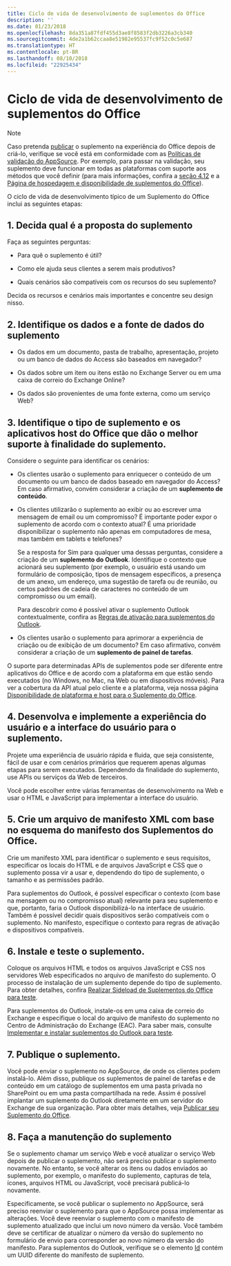 ```yaml
---
title: Ciclo de vida de desenvolvimento de suplementos do Office
description: ''
ms.date: 01/23/2018
ms.openlocfilehash: 8da351a87fdf455d3ae8f8583f2db3226a3cb340
ms.sourcegitcommit: 4de2a1b62ccaa8e51982e95537fc9f52c0c5e687
ms.translationtype: HT
ms.contentlocale: pt-BR
ms.lasthandoff: 08/10/2018
ms.locfileid: "22925434"
---
```

# <a name="office-add-ins-development-lifecycle"></a>Ciclo de vida de desenvolvimento de suplementos do Office

> [!NOTE]
> Caso pretenda [publicar](../publish/publish.md) o suplemento na experiência do Office depois de criá-lo, verifique se você está em conformidade com as [Políticas de validação do AppSource](https://docs.microsoft.com/office/dev/store/validation-policies). Por exemplo, para passar na validação, seu suplemento deve funcionar em todas as plataformas com suporte aos métodos que você definir (para mais informações, confira a [seção 4.12](https://docs.microsoft.com/office/dev/store/validation-policies#4-apps-and-add-ins-behave-predictably) e a [Página de hospedagem e disponibilidade de suplementos do Office](../overview/office-add-in-availability.md)). 

O ciclo de vida de desenvolvimento típico de um Suplemento do Office inclui as seguintes etapas:


## <a name="1-decide-on-the-purpose-of-the-add-in"></a>1. Decida qual é a proposta do suplemento
    
Faça as seguintes perguntas:
    
- Para quê o suplemento é útil? 
        
- Como ele ajuda seus clientes a serem mais produtivos?
        
- Quais cenários são compatíveis com os recursos do seu suplemento?
    
Decida os recursos e cenários mais importantes e concentre seu design nisso. 

    
## <a name="2-identify-the-data-and-data-source-for-the-add-in"></a>2. Identifique os dados e a fonte de dados do suplemento
    
- Os dados em um documento, pasta de trabalho, apresentação, projeto ou um banco de dados do Access são baseados em navegador? 
    
- Os dados sobre um item ou itens estão no Exchange Server ou em uma caixa de correio do Exchange Online? 
    
- Os dados são provenientes de uma fonte externa, como um serviço Web?

    
## <a name="3-identify-the-type-of-add-in-and-office-host-applications-that-best-support-the-purpose-of-the-add-in"></a>3. Identifique o tipo de suplemento e os aplicativos host do Office que dão o melhor suporte à finalidade do suplemento.
    
Considere o seguinte para identificar os cenários:
    
- Os clientes usarão o suplemento para enriquecer o conteúdo de um documento ou um banco de dados baseado em navegador do Access? Em caso afirmativo, convém considerar a criação de um **suplemento de conteúdo**. 
    
- Os clientes utilizarão o suplemento ao exibir ou ao escrever uma mensagem de email ou um compromisso? É importante poder expor o suplemento de acordo com o contexto atual? É uma prioridade disponibilizar o suplemento não apenas em computadores de mesa, mas também em tablets e telefones?
    
    Se a resposta for Sim para qualquer uma dessas perguntas, considere a criação de um **suplemento do Outlook**. Identifique o contexto que acionará seu suplemento (por exemplo, o usuário está usando um formulário de composição, tipos de mensagem específicos, a presença de um anexo, um endereço, uma sugestão de tarefa ou de reunião, ou certos padrões de cadeia de caracteres no conteúdo de um compromisso ou um email). 
        
    Para descobrir como é possível ativar o suplemento Outlook contextualmente, confira as [Regras de ativação para suplementos do Outlook](https://docs.microsoft.com/outlook/add-ins/activation-rules). 
    
- Os clientes usarão o suplemento para aprimorar a experiência de criação ou de exibição de um documento? Em caso afirmativo, convém considerar a criação de um **suplemento de painel de tarefas**. 

O suporte para determinadas APIs de suplementos pode ser diferente entre aplicativos do Office e de acordo com a plataforma em que estão sendo executados (no Windows, no Mac, na Web ou em dispositivos móveis). Para ver a cobertura da API atual pelo cliente e a plataforma, veja nossa página [Disponibilidade de plataforma e host para o Suplemento do Office](../overview/office-add-in-availability.md).  

    
## <a name="4-design-and-implement-the-user-experience-and-user-interface-for-the-add-in"></a>4. Desenvolva e implemente a experiência do usuário e a interface do usuário para o suplemento.
    
Projete uma experiência de usuário rápida e fluida, que seja consistente, fácil de usar e com cenários primários que requerem apenas algumas etapas para serem executados. Dependendo da finalidade do suplemento, use APIs ou serviços da Web de terceiros.
    
Você pode escolher entre várias ferramentas de desenvolvimento na Web e usar o HTML e JavaScript para implementar a interface do usuário.

    
## <a name="5-create-an-xml-manifest-file-based-on-the-office-add-ins-manifest-schema"></a>5. Crie um arquivo de manifesto XML com base no esquema do manifesto dos Suplementos do Office.
    
Crie um manifesto XML para identificar o suplemento e seus requisitos, especificar os locais do HTML e de arquivos JavaScript e CSS que o suplemento possa vir a usar e, dependendo do tipo de suplemento, o tamanho e as permissões padrão.
    
Para suplementos do Outlook, é possível especificar o contexto (com base na mensagem ou no compromisso atual) relevante para seu suplemento e que, portanto, faria o Outlook disponibilizá-lo na interface de usuário. Também é possível decidir quais dispositivos serão compatíveis com o suplemento. No manifesto, especifique o contexto para regras de ativação e dispositivos compatíveis.
    

## <a name="6-install-and-test-the-add-in"></a>6. Instale e teste o suplemento.
    
Coloque os arquivos HTML e todos os arquivos JavaScript e CSS nos servidores Web especificados no arquivo de manifesto do suplemento. O processo de instalação de um suplemento depende do tipo de suplemento. Para obter detalhes, confira [Realizar Sideload de Suplementos do Office para teste](../testing/create-a-network-shared-folder-catalog-for-task-pane-and-content-add-ins.md).
    
Para suplementos do Outlook, instale-os em uma caixa de correio do Exchange e especifique o local do arquivo de manifesto do suplemento no Centro de Administração do Exchange (EAC). Para saber mais, consulte [Implementar e instalar suplementos do Outlook para teste](https://docs.microsoft.com/outlook/add-ins/testing-and-tips).

    
## <a name="7-publish-the-add-in"></a>7. Publique o suplemento.
    
Você pode enviar o suplemento no AppSource, de onde os clientes podem instalá-lo. Além disso, publique os suplementos de painel de tarefas e de conteúdo em um catálogo de suplementos em uma pasta privada no SharePoint ou em uma pasta compartilhada na rede. Assim é possível implantar um suplemento do Outlook diretamente em um servidor do Exchange de sua organização. Para obter mais detalhes, veja [Publicar seu Suplemento do Office](../publish/publish.md).
    
    
## <a name="8-maintain-the-add-in"></a>8. Faça a manutenção do suplemento
    
Se o suplemento chamar um serviço Web e você atualizar o serviço Web depois de publicar o suplemento, não será preciso publicar o suplemento novamente. No entanto, se você alterar os itens ou dados enviados ao suplemento, por exemplo, o manifesto do suplemento, capturas de tela, ícones, arquivos HTML ou JavaScript, você precisará publicá-lo novamente. 
    
Especificamente, se você publicar o suplemento no AppSource, será preciso reenviar o suplemento para que o AppSource possa implementar as alterações. Você deve reenviar o suplemento com o manifesto de suplemento atualizado que inclui um novo número da versão. Você também deve se certificar de atualizar o número da versão do suplemento no formulário de envio para corresponder ao novo número da versão do manifesto. Para suplementos do Outlook, verifique se o elemento [Id](https://dev.office.com/reference/add-ins/manifest/id) contém um UUID diferente do manifesto de suplemento.
    
